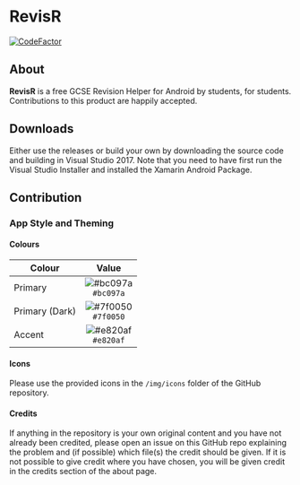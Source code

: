 # RevisR

[![CodeFactor](https://www.codefactor.io/repository/github/davwheat/revisr/badge)](https://www.codefactor.io/repository/github/davwheat/revisr)

## About
**RevisR** is a free GCSE Revision Helper for Android by students, for students. Contributions to this product are happily accepted.

## Downloads
Either use the releases or build your own by downloading the source code and building in Visual Studio 2017. Note that you need to have first run the Visual Studio Installer and installed the Xamarin Android Package.

## Contribution

### App Style and Theming

#### Colours

| Colour         | Value                                                                        |
| -------------- |:----------------------------------------------------------------------------:|
| Primary        | ![#bc097a](https://via.placeholder.com/32/bc097a/000000?text=+)<br>`#bc097a` |
| Primary (Dark) | ![#7f0050](https://via.placeholder.com/32/7f0050/000000?text=+)<br>`#7f0050` |
| Accent         | ![#e820af](https://via.placeholder.com/32/e820af/000000?text=+)<br>`#e820af` |

#### Icons

Please use the provided icons in the `/img/icons` folder of the GitHub repository.

#### Credits

If anything in the repository is your own original content and you have not already been credited, please open an issue on this GitHub repo explaining the problem and (if possible) which file(s) the credit should be given. If it is not possible to give credit where you have chosen, you will be given credit in the credits section of the about page.